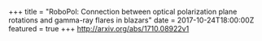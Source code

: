 +++
title = "RoboPol: Connection between optical polarization plane rotations and   gamma-ray flares in blazars"
date = 2017-10-24T18:00:00Z
featured = true
+++
http://arxiv.org/abs/1710.08922v1